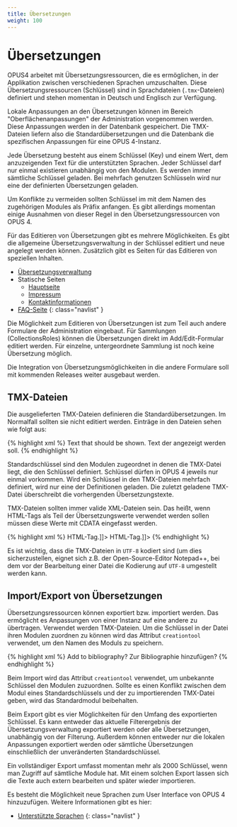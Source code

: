 ```yaml
---
title: Übersetzungen
weight: 100
---
```


# Übersetzungen

OPUS4 arbeitet mit Übersetzungsressourcen, die es ermöglichen, in der Applikation zwischen
verschiedenen Sprachen umzuschalten. Diese Übersetzungsressourcen (Schlüssel) sind in
Sprachdateien (`.tmx`-Dateien) definiert und stehen momentan in Deutsch und Englisch zur
Verfügung.  

Lokale Anpassungen an den Übersetzungen können im Bereich "Oberflächenanpassungen" der 
Administration vorgenommen werden. Diese Anpassungen werden in der Datenbank gespeichert.
Die TMX-Dateien liefern also die Standardübersetzungen und die Datenbank die spezifischen 
Anpassungen für eine OPUS 4-Instanz.

Jede Übersetzung besteht aus einem Schlüssel (Key) und einem Wert, dem anzuzeigenden Text
für die unterstützten Sprachen. Jeder Schlüssel darf nur einmal existieren unabhängig von
den Modulen. Es werden immer sämtliche Schlüssel geladen. Bei mehrfach genutzen Schlüsseln
wird nur eine der definierten Übersetzungen geladen.

Um Konflikte zu vermeiden sollten Schlüssel im mit dem Namen des zugehörigen Modules als
Präfix anfangen. Es gibt allerdings momentan einige Ausnahmen von dieser Regel in den 
Übersetzungsressourcen von OPUS 4. 

Für das Editieren von Übersetzungen gibt es mehrere Möglichkeiten. Es gibt die allgemeine
Übersetzungsverwaltung in der Schlüssel editiert und neue angelegt werden können. Zusätzlich
gibt es Seiten für das Editieren von speziellen Inhalten. 

* [Übersetzungsverwaltung](translations.html)
* Statische Seiten
  * [Hauptseite](startpage.html)
  * [Impressum](imprintpage.html)
  * [Kontaktinformationen](contactspage.html)
* [FAQ-Seite](faq.html)
{: class="navlist" }

Die Möglichkeit zum Editieren von Übersetzungen ist zum Teil auch andere Formulare der
Administration eingebaut. Für Sammlungen (CollectionsRoles) können die Übersetzungen
direkt im Add/Edit-Formular editiert werden. Für einzelne, untergeordnete Sammlung ist
noch keine Übersetzung möglich.

<p class="info" markdown="1">
Die Integration von Übersetzungsmöglichkeiten in die andere Formulare soll mit kommenden 
Releases weiter ausgebaut werden.  
</p>

## TMX-Dateien

Die ausgelieferten TMX-Dateien definieren die Standardübersetzungen. Im Normalfall sollten 
sie nicht editiert werden. Einträge in den Dateien sehen wie folgt aus:  

{% highlight xml %}
<tu tuid="example_key"> <!-- Übersetzungsschlüssel/Key -->
  <tuv xml:lang="en"> <!-- Sprache: Englisch -->
    <seg>Text that should be shown.</seg>
  </tuv>
  <tuv xml:lang="de"><!-- Sprache: Deutsch -->
    <seg>Text der angezeigt werden soll.</seg>
  </tuv>
</tu>
{% endhighlight %}

Standardschlüssel sind den Modulen zugeordnet in denen die TMX-Datei liegt, die den 
Schlüssel definiert. Schlüssel dürfen in OPUS 4 jeweils nur einmal vorkommen. Wird ein 
Schlüssel in den TMX-Dateien mehrfach definiert, wird nur eine der Definitionen geladen. 
Die zuletzt geladene TMX-Datei überschreibt die vorhergenden Übersetzungstexte.

TMX-Dateien sollten immer valide XML-Dateien sein. Das heißt, wenn HTML-Tags als Teil 
der Übersetzungswerte verwendet werden sollen müssen diese Werte mit CDATA eingefasst 
werden.

{% highlight xml %}
<tu tuid="example_key"> <!-- Übersetzungsschlüssel/Key -->
  <tuv xml:lang="en">
    <seg><![CDATA[Text with <b>HTML-Tag</b>.]]></seg>
  </tuv>
  <tuv xml:lang="de">
    <seg><![CDATA[Text mit <b>HTML-Tag</b>.]]></seg>
  </tuv>
</tu>
{% endhighlight %}

Es ist wichtig, dass die TMX-Dateien in `UTF-8` kodiert sind (um dies sicherzustellen, 
eignet sich z.B. der Open-Source-Editor Notepad++, bei dem vor der Bearbeitung einer 
Datei die Kodierung auf `UTF-8` umgestellt werden kann.

## Import/Export von Übersetzungen

Übersetzungsressourcen können exportiert bzw. importiert werden. Das ermöglicht es 
Anpassungen von einer Instanz auf eine andere zu übertragen. Verwendet werden TMX-Dateien.
Um die Schlüssel in der Datei ihren Modulen zuordnen zu können wird das Attribut 
`creationtool` verwendet, um den Namen des Moduls zu speichern.

{% highlight xml %}
<tu tuid="bibliographie" creatioltool="publish"> <!-- Schlüssel aus dem Publish-Modul -->
  <tuv xml:lang="en"> <!-- Sprache: Englisch -->
    <seg>Add to bibliography?</seg>
  </tuv>
  <tuv xml:lang="de"><!-- Sprache: Deutsch -->
    <seg>Zur Bibliographie hinzufügen?</seg>
  </tuv>
</tu>
{% endhighlight %}

Beim Import wird das Attribut `creationtool` verwendet, um unbekannte Schlüssel den Modulen 
zuzuordnen. Sollte es einen Konflikt zwischen dem Modul eines Standardschlüssels und der 
zu importierenden TMX-Datei geben, wird das Standardmodul beibehalten. 

Beim Export gibt es vier Möglichkeiten für den Umfang des exportierten Schlüssel. Es kann
entweder das aktuelle Filterergebnis der Übersetzungsverwaltung exportiert werden oder
alle Übersetzungen, unabhängig von der Filterung. Außerdem können entweder nur die lokalen
Anpassungen exportiert werden oder sämtliche Übersetzungen einschließlich der unveränderten 
Standardschlüssel. 

Ein vollständiger Export umfasst momentan mehr als 2000 Schlüssel, wenn man Zugriff auf
sämtliche Module hat. Mit einem solchen Export lassen sich die Texte auch extern bearbeiten 
und später wieder importieren.  

Es besteht die Möglichkeit neue Sprachen zum User Interface von OPUS 4 hinzuzufügen. Weitere
Informationen gibt es hier:

* [Unterstützte Sprachen](languages.html)
{: class="navlist" }
